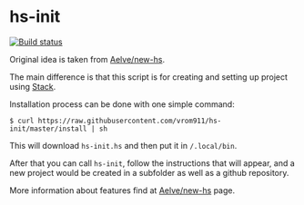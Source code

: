 # hs-init

[![Build status](https://secure.travis-ci.org/vrom911/hs-init.svg)](http://travis-ci.org/vrom911/hs-init)

Original idea is taken from [Aelve/new-hs](https://github.com/aelve/new-hs).

The main difference is that this script is for creating and setting up project using [Stack](http://haskellstack.org).

Installation process can be done with one simple command:

    $ curl https://raw.githubusercontent.com/vrom911/hs-init/master/install | sh

This will download `hs-init.hs` and then put it in `/.local/bin`.

After that you can call `hs-init`, follow the instructions that will appear, and a new project would be created in a subfolder as well as a github repository.

More information about features find at [Aelve/new-hs](https://github.com/aelve/new-hs#readme) page.
